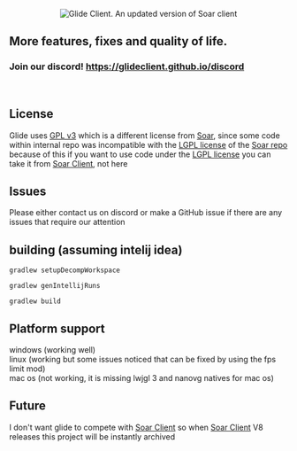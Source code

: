 <p align="center">
  <img src="/.github/assets/GlideClientLogo.png" alt="Glide Client. An updated version of Soar client" title="GlideClient">
</p>

## More features, fixes and quality of life.
### Join our discord! https://glideclient.github.io/discord
<br>


## License 
Glide uses [GPL v3](https://github.com/GlideClient/client/blob/main/LICENSE) which is a different license from [Soar](https://github.com/Soar-Client/Legacy-SoarClient), since some code within internal repo was incompatible with the [LGPL license](https://github.com/Soar-Client/Legacy-SoarClient/blob/main/LICENSE) of the [Soar repo](https://github.com/Soar-Client/Legacy-SoarClient) because of this if you want to use code under the [LGPL license](https://github.com/Soar-Client/Legacy-SoarClient/blob/main/LICENSE) you can take it from [Soar Client](https://github.com/Soar-Client/Legacy-SoarClient), not here

## Issues
Please either contact us on discord or make a GitHub issue if there are any issues that require our attention

## building (assuming intelij idea)
```
gradlew setupDecompWorkspace
```
```
gradlew genIntellijRuns
```
```
gradlew build
```

## Platform support
windows (working well) <br>
linux (working but some issues noticed that can be fixed by using the fps limit mod) <br>
mac os (not working, it is missing lwjgl 3 and nanovg natives for mac os)

## Future
I don't want glide to compete with [Soar Client](https://github.com/Soar-Client/Legacy-SoarClient) so when [Soar Client](https://github.com/Soar-Client/Legacy-SoarClient) V8 releases this project will be instantly archived 





